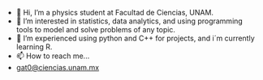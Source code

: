 - 👋 Hi, I’m a physics student at Facultad de Ciencias, UNAM.
- 👀 I’m interested in statistics, data analytics, and using programming tools to model and solve problems of any topic.
- 🌱 I’m experienced using python and C++ for projects, and i´m currently learning R.
- 📫 How to reach me...
- gat0@ciencias.unam.mx
